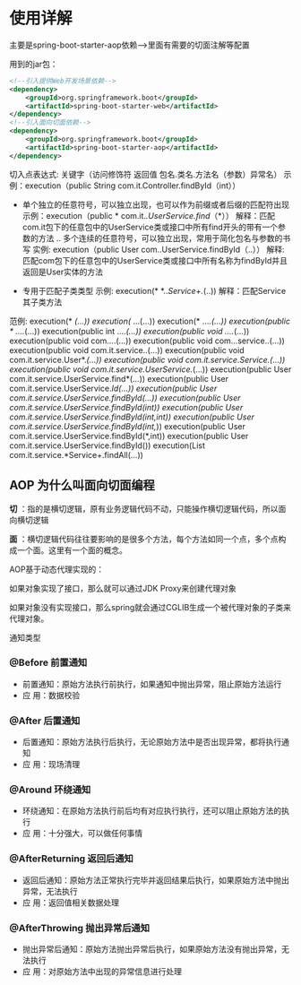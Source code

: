 # 使用详解

主要是spring-boot-starter-aop依赖—>里面有需要的切面注解等配置

用到的jar包：

```xml
<!--引入提供Web开发场景依赖-->
<dependency>
    <groupId>org.springframework.boot</groupId>
    <artifactId>spring-boot-starter-web</artifactId>
</dependency>    
<!--引入面向切面依赖-->
<dependency>
    <groupId>org.springframework.boot</groupId>
    <artifactId>spring-boot-starter-aop</artifactId>
</dependency>
```

切入点表达式:
关键字（访问修饰符 返回值 包名.类名.方法名（参数）异常名）
示例：execution（public String com.it.Controller.findById（int））

* 单个独立的任意符号，可以独立出现，也可以作为前缀或者后缀的匹配符出现 
  示例：execution（public * com.it.*.UserService.find*（*））
  解释：匹配com.it包下的任意包中的UserService类或接口中所有find开头的带有一个参数的方法
  ..	多个连续的任意符号，可以独立出现，常用于简化包名与参数的书写
  实例: execution（public User com..UserService.findById（..））
  解释: 匹配com包下的任意包中的UserService类或接口中所有名称为findById并且返回是User实体的方法
+ 专用于匹配子类类型
  示例: execution(* *..*Service+.*(..))
  解释：匹配Service其子类方法
  

范例:
execution(* *(…))
execution(* …(…))
execution(* ….*(…))
execution(public * ….*(…))
execution(public int ….*(…))
execution(public void ….*(…))
execution(public void com….(…))
execution(public void com…service..(…))
execution(public void com.it.service..(…))
execution(public void com.it.service.User*.*(…))
execution(public void com.it.service.Service.(…))
execution(public void com.it.service.UserService.*(…))
execution(public User com.it.service.UserService.find*(…))
execution(public User com.it.service.UserService.*Id(…))
execution(public User com.it.service.UserService.findById(…))
execution(public User com.it.service.UserService.findById(int))
execution(public User com.it.service.UserService.findById(int,int))
execution(public User com.it.service.UserService.findById(int,*))
execution(public User com.it.service.UserService.findById(*,int))
execution(public User com.it.service.UserService.findById())
execution(List com.it.service.*Service+.findAll(…))

## AOP 为什么叫面向切面编程

**切** ：指的是横切逻辑，原有业务逻辑代码不动，只能操作横切逻辑代码，所以面向横切逻辑

**面** ：横切逻辑代码往往要影响的是很多个方法，每个方法如同一个点，多个点构成一个面。这里有一个面的概念。

AOP基于动态代理实现的：

如果对象实现了接口，那么就可以通过JDK Proxy来创建代理对象

如果对象没有实现接口，那么spring就会通过CGLIB生成一个被代理对象的子类来代理对象。

通知类型

### @Before 前置通知

- 前置通知：原始方法执行前执行，如果通知中抛出异常，阻止原始方法运行
- 应    用：数据校验

### @After 后置通知

- 后置通知：原始方法执行后执行，无论原始方法中是否出现异常，都将执行通知
- 应    用：现场清理

### @Around 环绕通知

- 环绕通知：在原始方法执行前后均有对应执行执行，还可以阻止原始方法的执行
- 应    用：十分强大，可以做任何事情

### @AfterReturning 返回后通知

- 返回后通知：原始方法正常执行完毕并返回结果后执行，如果原始方法中抛出异常，无法执行
- 应    用：返回值相关数据处理

### @AfterThrowing 抛出异常后通知

- 抛出异常后通知：原始方法抛出异常后执行，如果原始方法没有抛出异常，无法执行
- 应    用：对原始方法中出现的异常信息进行处理

